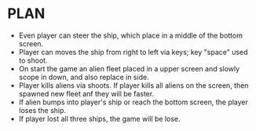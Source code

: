 # PLAN

- Even player can steer the ship, which place in a middle of the bottom screen.
- Player can moves the ship from right to left via keys; key "space" used to shoot.
- On start the game an alien fleet placed in a upper screen and slowly scope in down, and also replace in side.
- Player kills aliens via shoots. If player kills all aliens on the screen, then spawned new fleet anf they will be faster.
- If alien bumps into player's ship or reach the bottom screen, the player loses the ship.
- If player lost all three ships, the game will be lose.
